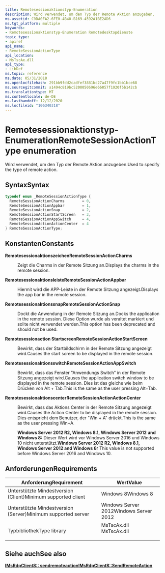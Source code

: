 ```yaml
---
title: Remotesessionaktionstyp-Enumeration
description: Wird verwendet, um den Typ der Remote Aktion anzugeben.
ms.assetid: C0DA0FA2-6FE0-4B40-B169-4592A1BE2AD6
ms.tgt_platform: multiple
keywords:
- Remotesessionaktionstyp-Enumeration Remotedesktopdienste
topic_type:
- apiref
api_name:
- RemoteSessionActionType
api_location:
- MsTscAx.dll
api_type:
- LibDef
ms.topic: reference
ms.date: 05/31/2018
ms.openlocfilehash: 291bb9fdd2cadfef3881bc27a47f9fc1bb1bce68
ms.sourcegitcommit: a1494c819bc5200050696e66057f1020f5b142cb
ms.translationtype: MT
ms.contentlocale: de-DE
ms.lasthandoff: 12/12/2020
ms.locfileid: "106340318"
---
```

# <a name="remotesessionactiontype-enumeration"></a><span data-ttu-id="b9a55-104">Remotesessionaktionstyp-Enumeration</span><span class="sxs-lookup"><span data-stu-id="b9a55-104">RemoteSessionActionType enumeration</span></span>

<span data-ttu-id="b9a55-105">Wird verwendet, um den Typ der Remote Aktion anzugeben.</span><span class="sxs-lookup"><span data-stu-id="b9a55-105">Used to specify the type of remote action.</span></span>

## <a name="syntax"></a><span data-ttu-id="b9a55-106">Syntax</span><span class="sxs-lookup"><span data-stu-id="b9a55-106">Syntax</span></span>


```C++
typedef enum _RemoteSessionActionType { 
  RemoteSessionActionCharms        = 0,
  RemoteSessionActionAppbar        = 1,
  RemoteSessionActionSnap          = 2,
  RemoteSessionActionStartScreen   = 3,
  RemoteSessionActionAppSwitch     = 4,
  RemoteSessionActionActionCenter  = 4
} RemoteSessionActionType;
```



## <a name="constants"></a><span data-ttu-id="b9a55-107">Konstanten</span><span class="sxs-lookup"><span data-stu-id="b9a55-107">Constants</span></span>

<dl> <dt>

<span data-ttu-id="b9a55-108"><span id="RemoteSessionActionCharms"></span><span id="remotesessionactioncharms"></span><span id="REMOTESESSIONACTIONCHARMS"></span>**Remotesessionaktionszeichen**</span><span class="sxs-lookup"><span data-stu-id="b9a55-108"><span id="RemoteSessionActionCharms"></span><span id="remotesessionactioncharms"></span><span id="REMOTESESSIONACTIONCHARMS"></span>**RemoteSessionActionCharms**</span></span>
</dt> <dd>

<span data-ttu-id="b9a55-109">Zeigt die Charms in der Remote Sitzung an.</span><span class="sxs-lookup"><span data-stu-id="b9a55-109">Displays the charms in the remote session.</span></span>

</dd> <dt>

<span data-ttu-id="b9a55-110"><span id="RemoteSessionActionAppbar"></span><span id="remotesessionactionappbar"></span><span id="REMOTESESSIONACTIONAPPBAR"></span>**Remotesessionaktionsleiste**</span><span class="sxs-lookup"><span data-stu-id="b9a55-110"><span id="RemoteSessionActionAppbar"></span><span id="remotesessionactionappbar"></span><span id="REMOTESESSIONACTIONAPPBAR"></span>**RemoteSessionActionAppbar**</span></span>
</dt> <dd>

<span data-ttu-id="b9a55-111">Hiermit wird die APP-Leiste in der Remote Sitzung angezeigt.</span><span class="sxs-lookup"><span data-stu-id="b9a55-111">Displays the app bar in the remote session.</span></span>

</dd> <dt>

<span data-ttu-id="b9a55-112"><span id="RemoteSessionActionSnap"></span><span id="remotesessionactionsnap"></span><span id="REMOTESESSIONACTIONSNAP"></span>**Remotesessionaktionssnap**</span><span class="sxs-lookup"><span data-stu-id="b9a55-112"><span id="RemoteSessionActionSnap"></span><span id="remotesessionactionsnap"></span><span id="REMOTESESSIONACTIONSNAP"></span>**RemoteSessionActionSnap**</span></span>
</dt> <dd>

<span data-ttu-id="b9a55-113">Dockt die Anwendung in der Remote Sitzung an.</span><span class="sxs-lookup"><span data-stu-id="b9a55-113">Docks the application in the remote session.</span></span> <span data-ttu-id="b9a55-114">Diese Option wurde als veraltet markiert und sollte nicht verwendet werden.</span><span class="sxs-lookup"><span data-stu-id="b9a55-114">This option has been deprecated and should not be used.</span></span>

</dd> <dt>

<span data-ttu-id="b9a55-115"><span id="RemoteSessionActionStartScreen"></span><span id="remotesessionactionstartscreen"></span><span id="REMOTESESSIONACTIONSTARTSCREEN"></span>**Remotesessionaction Startscreen**</span><span class="sxs-lookup"><span data-stu-id="b9a55-115"><span id="RemoteSessionActionStartScreen"></span><span id="remotesessionactionstartscreen"></span><span id="REMOTESESSIONACTIONSTARTSCREEN"></span>**RemoteSessionActionStartScreen**</span></span>
</dt> <dd>

<span data-ttu-id="b9a55-116">Bewirkt, dass der Startbildschirm in der Remote Sitzung angezeigt wird.</span><span class="sxs-lookup"><span data-stu-id="b9a55-116">Causes the start screen to be displayed in the remote session.</span></span>

</dd> <dt>

<span data-ttu-id="b9a55-117"><span id="RemoteSessionActionAppSwitch"></span><span id="remotesessionactionappswitch"></span><span id="REMOTESESSIONACTIONAPPSWITCH"></span>**Remotesessionaktionsswitch**</span><span class="sxs-lookup"><span data-stu-id="b9a55-117"><span id="RemoteSessionActionAppSwitch"></span><span id="remotesessionactionappswitch"></span><span id="REMOTESESSIONACTIONAPPSWITCH"></span>**RemoteSessionActionAppSwitch**</span></span>
</dt> <dd>

<span data-ttu-id="b9a55-118">Bewirkt, dass das Fenster "Anwendungs Switch" in der Remote Sitzung angezeigt wird.</span><span class="sxs-lookup"><span data-stu-id="b9a55-118">Causes the application switch window to be displayed in the remote session.</span></span> <span data-ttu-id="b9a55-119">Dies ist das gleiche wie beim Drücken von Alt + Tab.</span><span class="sxs-lookup"><span data-stu-id="b9a55-119">This is the same as the user pressing Alt+Tab.</span></span>

</dd> <dt>

<span data-ttu-id="b9a55-120"><span id="RemoteSessionActionActionCenter"></span><span id="remotesessionactionactioncenter"></span><span id="REMOTESESSIONACTIONACTIONCENTER"></span>**Remotesessionaktionscenter**</span><span class="sxs-lookup"><span data-stu-id="b9a55-120"><span id="RemoteSessionActionActionCenter"></span><span id="remotesessionactionactioncenter"></span><span id="REMOTESESSIONACTIONACTIONCENTER"></span>**RemoteSessionActionActionCenter**</span></span>
</dt> <dd>

<span data-ttu-id="b9a55-121">Bewirkt, dass das Aktions Center in der Remote Sitzung angezeigt wird.</span><span class="sxs-lookup"><span data-stu-id="b9a55-121">Causes the Action Center to be displayed in the remote session.</span></span> <span data-ttu-id="b9a55-122">Dies entspricht dem Benutzer, der "Win + A" drückt.</span><span class="sxs-lookup"><span data-stu-id="b9a55-122">This is the same as the user pressing Win+A.</span></span>

<span data-ttu-id="b9a55-123">**Windows Server 2012 R2, Windows 8.1, Windows Server 2012 und Windows 8:** Dieser Wert wird vor Windows Server 2016 und Windows 10 nicht unterstützt.</span><span class="sxs-lookup"><span data-stu-id="b9a55-123">**Windows Server 2012 R2, Windows 8.1, Windows Server 2012 and Windows 8:** This value is not supported before Windows Server 2016 and Windows 10.</span></span>

</dd> </dl>

## <a name="requirements"></a><span data-ttu-id="b9a55-124">Anforderungen</span><span class="sxs-lookup"><span data-stu-id="b9a55-124">Requirements</span></span>



| <span data-ttu-id="b9a55-125">Anforderung</span><span class="sxs-lookup"><span data-stu-id="b9a55-125">Requirement</span></span> | <span data-ttu-id="b9a55-126">Wert</span><span class="sxs-lookup"><span data-stu-id="b9a55-126">Value</span></span> |
|-------------------------------------|----------------------------------------------------------------------------------------|
| <span data-ttu-id="b9a55-127">Unterstützte Mindestversion (Client)</span><span class="sxs-lookup"><span data-stu-id="b9a55-127">Minimum supported client</span></span><br/> | <span data-ttu-id="b9a55-128">Windows 8</span><span class="sxs-lookup"><span data-stu-id="b9a55-128">Windows 8</span></span><br/>                                                                   |
| <span data-ttu-id="b9a55-129">Unterstützte Mindestversion (Server)</span><span class="sxs-lookup"><span data-stu-id="b9a55-129">Minimum supported server</span></span><br/> | <span data-ttu-id="b9a55-130">Windows Server 2012</span><span class="sxs-lookup"><span data-stu-id="b9a55-130">Windows Server 2012</span></span><br/>                                                         |
| <span data-ttu-id="b9a55-131">Typbibliothek</span><span class="sxs-lookup"><span data-stu-id="b9a55-131">Type library</span></span><br/>             | <dl> <span data-ttu-id="b9a55-132"><dt>MsTscAx.dll</dt></span><span class="sxs-lookup"><span data-stu-id="b9a55-132"><dt>MsTscAx.dll</dt></span></span> </dl> |



## <a name="see-also"></a><span data-ttu-id="b9a55-133">Siehe auch</span><span class="sxs-lookup"><span data-stu-id="b9a55-133">See also</span></span>

<dl> <dt>

[<span data-ttu-id="b9a55-134">**IMsRdpClient8:: sendremoteaction**</span><span class="sxs-lookup"><span data-stu-id="b9a55-134">**IMsRdpClient8::SendRemoteAction**</span></span>](imsrdpclient8-sendremoteaction.md)
</dt> </dl>

 

 





